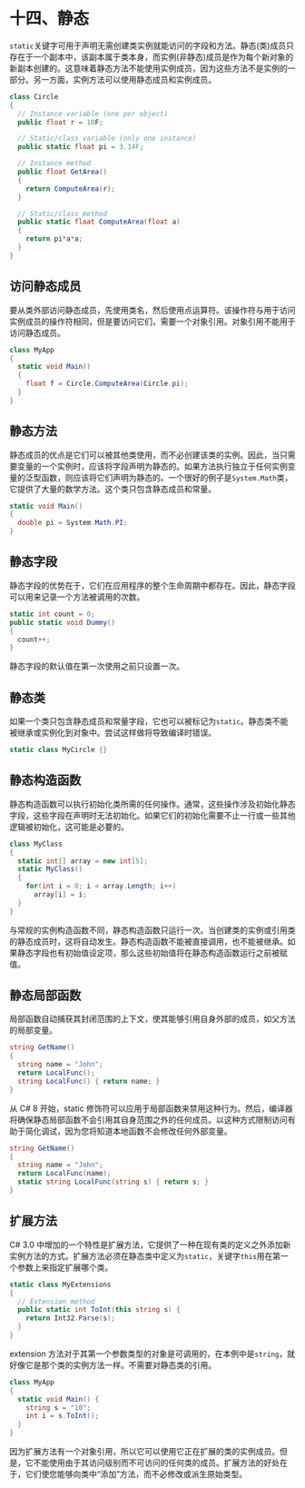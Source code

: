 # 十四、静态

`static`关键字可用于声明无需创建类实例就能访问的字段和方法。静态(类)成员只存在于一个副本中，该副本属于类本身，而实例(非静态)成员是作为每个新对象的新副本创建的。这意味着静态方法不能使用实例成员，因为这些方法不是实例的一部分。另一方面，实例方法可以使用静态成员和实例成员。

```cs
class Circle
{
  // Instance variable (one per object)
  public float r = 10F;

  // Static/class variable (only one instance)
  public static float pi = 3.14F;

  // Instance method
  public float GetArea()
  {
    return ComputeArea(r);
  }

  // Static/class method
  public static float ComputeArea(float a)
  {
    return pi*a*a;
  }
}

```

## 访问静态成员

要从类外部访问静态成员，先使用类名，然后使用点运算符。该操作符与用于访问实例成员的操作符相同，但是要访问它们，需要一个对象引用。对象引用不能用于访问静态成员。

```cs
class MyApp
{
  static void Main()
  {
    float f = Circle.ComputeArea(Circle.pi);
  }
}

```

## 静态方法

静态成员的优点是它们可以被其他类使用，而不必创建该类的实例。因此，当只需要变量的一个实例时，应该将字段声明为静态的。如果方法执行独立于任何实例变量的泛型函数，则应该将它们声明为静态的。一个很好的例子是`System.Math`类，它提供了大量的数学方法。这个类只包含静态成员和常量。

```cs
static void Main()
{
  double pi = System.Math.PI;
}

```

## 静态字段

静态字段的优势在于，它们在应用程序的整个生命周期中都存在。因此，静态字段可以用来记录一个方法被调用的次数。

```cs
static int count = 0;
public static void Dummy()
{
  count++;
}

```

静态字段的默认值在第一次使用之前只设置一次。

## 静态类

如果一个类只包含静态成员和常量字段，它也可以被标记为`static`。静态类不能被继承或实例化到对象中。尝试这样做将导致编译时错误。

```cs
static class MyCircle {}

```

## 静态构造函数

静态构造函数可以执行初始化类所需的任何操作。通常，这些操作涉及初始化静态字段，这些字段在声明时无法初始化。如果它们的初始化需要不止一行或一些其他逻辑被初始化，这可能是必要的。

```cs
class MyClass
{
  static int[] array = new int[5];
  static MyClass()
  {
    for(int i = 0; i < array.Length; i++)
      array[i] = i;
  }
}

```

与常规的实例构造函数不同，静态构造函数只运行一次。当创建类的实例或引用类的静态成员时，这将自动发生。静态构造函数不能被直接调用，也不能被继承。如果静态字段也有初始值设定项，那么这些初始值将在静态构造函数运行之前被赋值。

## 静态局部函数

局部函数自动捕获其封闭范围的上下文，使其能够引用自身外部的成员，如父方法的局部变量。

```cs
string GetName()
{
  string name = "John";
  return LocalFunc();
  string LocalFunc() { return name; }
}

```

从 C# 8 开始，static 修饰符可以应用于局部函数来禁用这种行为。然后，编译器将确保静态局部函数不会引用其自身范围之外的任何成员。以这种方式限制访问有助于简化调试，因为您将知道本地函数不会修改任何外部变量。

```cs
string GetName()
{
  string name = "John";
  return LocalFunc(name);
  static string LocalFunc(string s) { return s; }
}

```

## 扩展方法

C# 3.0 中增加的一个特性是扩展方法，它提供了一种在现有类的定义之外添加新实例方法的方式。扩展方法必须在静态类中定义为`static`，关键字`this`用在第一个参数上来指定扩展哪个类。

```cs
static class MyExtensions
{
  // Extension method
  public static int ToInt(this string s) {
    return Int32.Parse(s);
  }
}

```

extension 方法对于其第一个参数类型的对象是可调用的，在本例中是`string`，就好像它是那个类的实例方法一样。不需要对静态类的引用。

```cs
class MyApp
{
  static void Main() {
    string s = "10";
    int i = s.ToInt();
  }
}

```

因为扩展方法有一个对象引用，所以它可以使用它正在扩展的类的实例成员。但是，它不能使用由于其访问级别而不可访问的任何类的成员。扩展方法的好处在于，它们使您能够向类中“添加”方法，而不必修改或派生原始类型。